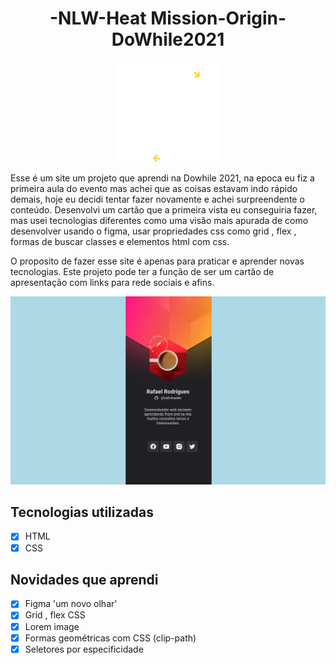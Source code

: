 <div align="center">
  
# -NLW-Heat Mission-Origin-DoWhile2021

![rocketseat](https://github.com/RafaelContact/-NLW-Heat---Mission-Origin-DoWhile2021/blob/master/images/build%20(1).svg)  
  
</div>

Esse é um site um projeto que aprendi na Dowhile 2021, na epoca eu fiz a primeira aula do evento mas achei que as coisas estavam indo rápido demais, hoje eu decidi tentar fazer novamente e achei surpreendente o conteúdo. 
Desenvolvi um cartão que a primeira vista eu conseguiria fazer, mas usei tecnologias diferentes como uma visão mais apurada de como desenvolver usando o figma, usar propriedades css como grid , flex , formas de buscar classes e elementos html com css.


O proposito de fazer esse site é apenas para praticar e aprender novas tecnologias. 
Este projeto pode ter a função de ser um cartão de apresentação com links para rede sociais e afins.

![site](https://github.com/RafaelContact/-NLW-Heat---Mission-Origin-DoWhile2021/blob/master/images/dowhile.png)

## Tecnologias utilizadas
- [x] HTML
- [x] CSS

## Novidades que aprendi
- [x] Figma 'um novo olhar'
- [x] Grid , flex CSS
- [x] Lorem image
- [x] Formas geométricas com CSS (clip-path)
- [x] Seletores por especificidade
